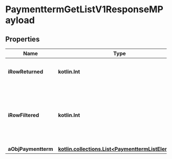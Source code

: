 
# PaymenttermGetListV1ResponseMPayload

## Properties
Name | Type | Description | Notes
------------ | ------------- | ------------- | -------------
**iRowReturned** | **kotlin.Int** | The number of rows returned | 
**iRowFiltered** | **kotlin.Int** | The number of rows matching your filters (if any) or the total number of rows | 
**aObjPaymentterm** | [**kotlin.collections.List&lt;PaymenttermListElement&gt;**](PaymenttermListElement.md) |  | 




